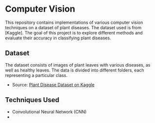 # Computer Vision

This repository contains implementations of various computer vision techniques on a dataset of plant diseases. The dataset used is from [Kaggle]. The goal of this project is to explore different methods and evaluate their accuracy in classifying plant diseases.

## Dataset

The dataset consists of images of plant leaves with various diseases, as well as healthy leaves. The data is divided into different folders, each representing a particular class.

- Source: [Plant Disease Dataset on Kaggle](https://www.kaggle.com/datasets/emmarex/plantdisease)

## Techniques Used
 - Convolutional Neural Network (CNN)
 - 
